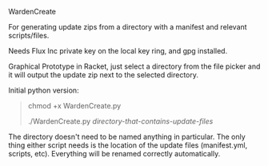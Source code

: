 WardenCreate

For generating update zips from a directory with a manifest and relevant scripts/files.

Needs Flux Inc private key on the local key ring, and gpg installed.

Graphical Prototype in Racket, just select a directory from the file picker and it will output the update zip next to the selected directory.

Initial python version:  

> chmod +x WardenCreate.py
> 
> ./WardenCreate.py *directory-that-contains-update-files*

The directory doesn't need to be named anything in particular.  The only thing either script needs is the location of the update files (manifest.yml, scripts, etc).  Everything will be renamed correctly automatically.
